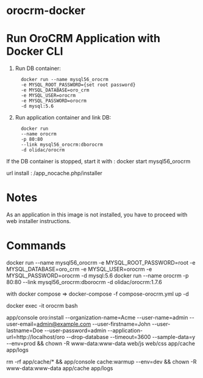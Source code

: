 # orocrm-docker

# Run OroCRM Application with Docker CLI
1. Run DB container:

         docker run --name mysql56_orocrm 
         -e MYSQL_ROOT_PASSWORD={set root password}
         -e MYSQL_DATABASE=oro_crm 
         -e MYSQL_USER=orocrm
         -e MYSQL_PASSWORD=orocrm 
         -d mysql:5.6


2. Run application container and link DB:

         docker run 
         --name orocrm
         -p 80:80
         --link mysql56_orocrm:dborocrm
         -d olidac/orocrm


If the DB container is stopped, start it with : docker start mysql56_orocrm

url install : /app_nocache.php/installer

# Notes
As an application in this image is not installed, you have to proceed with web installer instructions.

# Commands
docker run --name mysql56_orocrm -e MYSQL_ROOT_PASSWORD=root -e MYSQL_DATABASE=oro_crm -e MYSQL_USER=orocrm -e MYSQL_PASSWORD=orocrm -d mysql:5.6
docker run --name orocrm -p 80:80 --link mysql56_orocrm:dborocrm -d olidac/orocrm:1.7.6

with docker compose => docker-compose -f compose-orocrm.yml up -d

docker exec -it orocrm bash

app/console oro:install --organization-name=Acme --user-name=admin --user-email=admin@example.com --user-firstname=John --user-lastname=Doe --user-password=admin --application-url=http://localhost/oro --drop-database --timeout=3600  --sample-data=y --env=prod && chown -R www-data:www-data web/js web/css app/cache app/logs

rm -rf app/cache/* && app/console cache:warmup --env=dev && chown -R www-data:www-data app/cache app/logs